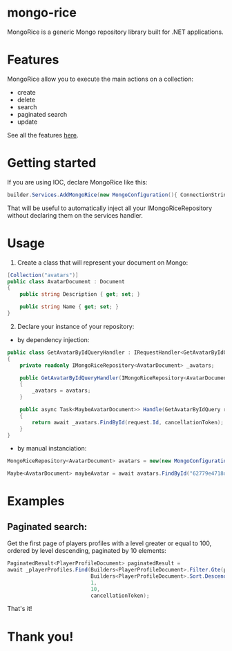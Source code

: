 

# mongo-rice

MongoRice is a generic Mongo repository library built for .NET applications.

# Features

MongoRice allow you to execute the main actions on a collection:

- create
- delete
- search
- paginated search
- update

See all the features [here](src/Library/Repositories/IMongoRiceRepository.cs).

# Getting started

If you are using IOC, declare MongoRice like this:

```C#
builder.Services.AddMongoRice(new MongoConfiguration(){ ConnectionString = "myGreatConnectionString", Database = "mySuperDatabase" });
```
That will be useful to automatically inject all your IMongoRiceRepository without declaring them on the services handler.

# Usage

1. Create a class that will represent your document on Mongo:
```C#
[Collection("avatars")]
public class AvatarDocument : Document
{
    public string Description { get; set; }

    public string Name { get; set; }
}
```

2. Declare your instance of your repository:

- by dependency injection:

```C#
public class GetAvatarByIdQueryHandler : IRequestHandler<GetAvatarByIdQuery, Maybe<AvatarDocument>>
{
    private readonly IMongoRiceRepository<AvatarDocument> _avatars;

    public GetAvatarByIdQueryHandler(IMongoRiceRepository<AvatarDocument> avatars)
    {
        _avatars = avatars;
    }

    public async Task<MaybeAvatarDocument>> Handle(GetAvatarByIdQuery request, CancellationToken cancellationToken)
    {
        return await _avatars.FindById(request.Id, cancellationToken);
    }
}
```
 - by manual instanciation:

```C#
MongoRiceRepository<AvatarDocument> avatars = new(new MongoConfiguration() { ConnectionString = "myGreatConnectionString", Database = "mySuperDatabase" });

Maybe<AvatarDocument> maybeAvatar = await avatars.FindById("62779e4718dd7e243339b187");
```

# Examples

## Paginated search:

Get the first page of players profiles with a level greater or equal to 100, ordered by level descending, paginated by 10 elements:
```C#
PaginatedResult<PlayerProfileDocument> paginatedResult =
await _playerProfiles.Find(Builders<PlayerProfileDocument>.Filter.Gte(profile => profile.Level, 100),
                           Builders<PlayerProfileDocument>.Sort.Descending(profile => profile.Level),
                           1,
                           10,
                           cancellationToken);
```
That's it!

# Thank you!
